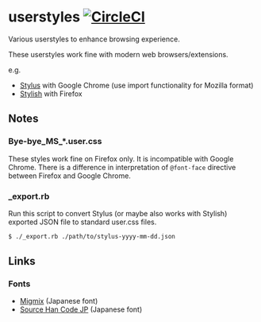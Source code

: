 userstyles [![CircleCI](https://circleci.com/gh/curipha/userstyles.svg?style=svg)](https://circleci.com/gh/curipha/userstyles)
==========
Various userstyles to enhance browsing experience.

These userstyles work fine with modern web browsers/extensions.

e.g.
- [Stylus](https://chrome.google.com/webstore/detail/stylus/clngdbkpkpeebahjckkjfobafhncgmne) with Google Chrome (use import functionality for Mozilla format)
- [Stylish](https://addons.mozilla.org/ja/firefox/addon/stylish/) with Firefox


Notes
-------------------------
### Bye-bye_MS_*.user.css
These styles work fine on Firefox only. It is incompatible with Google Chrome.
There is a difference in interpretation of `@font-face` directive between Firefox and Google Chrome.

### _export.rb
Run this script to convert Stylus (or maybe also works with Stylish) exported JSON file to standard user.css files.

```bash
$ ./_export.rb ./path/to/stylus-yyyy-mm-dd.json
```


Links
--------------------
### Fonts
- [Migmix](https://mix-mplus-ipa.osdn.jp/migmix/) (Japanese font)
- [Source Han Code JP](https://github.com/adobe-fonts/source-han-code-jp) (Japanese font)

